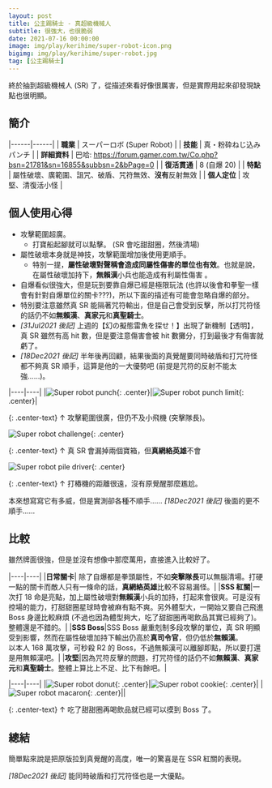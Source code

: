 ```yaml
---
layout: post
title: 公主踢騎士 - 真超級機械人
subtitle: 很強大，也很脆弱
date: 2021-07-16 00:00:00
image: img/play/kerihime/super-robot-icon.png
bigimg: img/play/kerihime/super-robot.jpg
tag: [公主踢騎士]
---
```


終於抽到超級機械人 (SR) 了，從描述來看好像很厲害，但是實際用起來卻發現缺點也很明顯。

## 簡介

|------|------|
| **職業** | スーパーロボ (Super Robot) |
| **技能** | 真・粉砕ねじ込みパンチ |
| **詳細資料** | 巴哈: <https://forum.gamer.com.tw/Co.php?bsn=21781&sn=16855&subbsn=2&bPage=0> |
| **復活貫通** | 8 (自爆 20) |
| **特點** | 屬性破壞、廣範圍、詛咒、破盾、咒符無效、<span class="red">**沒有**反射無效</span> |
| **個人定位** | 攻堅、清復活小怪 |

## 個人使用心得

- 攻擊範圍超廣。
  - 打寶船起腳就可以點擊。 (SR 會吃甜甜圈，然後清場)
- 屬性破壞本身就是神技，攻擊範圍增加後使用更順手。
  - 特別一提，**屬性破壞對聲稱會造成同屬性傷害的單位也有效**。也就是說，在屬性破壞加持下，**無賴漢**小兵也能造成有利屬性傷害 <i class="far fa-thumbs-up green" aria-hidden="true"></i>。
- 自爆看似很強大，但是玩到要靠自爆已經是極限玩法 (也許以後會和拳聖一樣會有針對自爆單位的關卡???)，所以下面的描述有可能會忽略自爆的部分。
- 特別要注意雖然真 SR 能隔著咒符輸出，但是自己會受到反擊，所以打咒符怪的話仍不如**無賴漢**、**真家元**和**真聖騎士**。
- <span class="grey">_[31Jul2021 後記]_</span> 上週的【幻の擬態雷魚を探せ！】出現了新機制【透明】，真 SR 雖然有高 hit 數，但是要注意傷害會被 hit 數攤分，打到最後才有傷害就虧了。
- <span class="grey">_[18Dec2021 後記]_</span> 半年後再回顧，結果後面的真覺醒要同時破盾和打咒符怪都不夠真 SR 順手，這算是他的一大優勢吧 (前提是咒符的反射不能太強……)。

|----|----|
|![Super robot punch](../img/play/kerihime/super-robot.jpg){: .center}|![Super robot punch limit](../img/play/kerihime/super-robot-limit.jpg){: .center}|

{: .center-text}
↑ 攻擊範圍很廣，但仍不及小飛機 (突擊隊長)。

![Super robot challenge](../img/play/kerihime/super-robot-challenge.jpg){: .center}

{: .center-text}
↑ 真 SR 會漏掉兩個寶箱，但**真網絡英雄**不會

![Super robot pile driver](../img/play/kerihime/super-robot-pile-driver.jpg){: .center}

{: .center-text}
↑ 打樁機的距離很遠，沒有原覺醒那麼尷尬。

本來想寫寫它有多威，但是實測卻各種不順手…… <span class="grey">_[18Dec2021 後記]_</span> 後面的更不順手……<i class="far fa-grin-squint-tears red" aria-hidden="true"></i>

## 比較

雖然牌面很強，但是並沒有想像中那麼萬用，直接進入比較好了。

|----|----|
|**日常關卡**| 除了自爆都是拳頭屬性，不如**突擊隊長**可以無腦清場。打硬一點的關卡而敵人只有一條命的話，**真網絡英雄**比較不容易漏怪。|
|**SSS 紅關**|一次打 18 命是亮點，加上屬性破壞對**無賴漢**小兵的加持，打起來會很爽。可是沒有控場的能力，打甜甜圈星球時會被麻有點不爽。另外體型大，一開始又要自己飛進 Boss 身邊比較麻煩 (不過也因為體型夠大，吃了甜甜圈再喝飲品其實已經夠了)。整體還是不錯的。|
|**SSS Boss**|SSS Boss 嚴重剋制多段攻擊的單位，真 SR 明顯受到影響，然而在屬性破壞加持下輸出仍高於**真司令官**，但仍低於**無賴漢**。<br>以本人 168 萬攻擊，可秒殺 R2 的 Boss，不過無賴漢可以離腳即點，所以要打還是用無賴漢吧。|
|**攻堅**|因為咒符反擊的問題，打咒符怪的話仍不如**無賴漢**、**真家元**和**真聖騎士**。整體上算比上不足、比下有餘吧。|

|----|----|
|![Super robot donut](../img/play/kerihime/super-robot-donut.jpg){: .center}|![Super robot cookie](../img/play/kerihime/super-robot-cookie.jpg){: .center}|
|![Super robot macaron](../img/play/kerihime/super-robot-macaron.jpg){: .center}||

{: .center-text}
↑ 吃了甜甜圈再喝飲品就已經可以摸到 Boss 了。

## 總結

簡單點來說是把原版拉到真覺醒的高度，唯一的驚喜是在 SSR 紅關的表現。

<span class="grey">_[18Dec2021 後記]_</span> 能同時破盾和打咒符怪也是一大優點。
